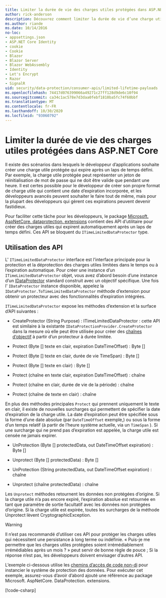 ```yaml
---
title: Limiter la durée de vie des charges utiles protégées dans ASP.NET Core
author: rick-anderson
description: Découvrez comment limiter la durée de vie d’une charge utile protégée à l’aide des API de protection des données ASP.NET Core.
ms.author: riande
ms.date: 10/14/2016
no-loc:
- appsettings.json
- ASP.NET Core Identity
- cookie
- Cookie
- Blazor
- Blazor Server
- Blazor WebAssembly
- Identity
- Let's Encrypt
- Razor
- SignalR
uid: security/data-protection/consumer-apis/limited-lifetime-payloads
ms.openlocfilehash: 74417d076399066a49271c27ff128d9de6c10f94
ms.sourcegitcommit: ca34c1ac578e7d3daa0febf1810ba5fc74f60bbf
ms.translationtype: MT
ms.contentlocale: fr-FR
ms.lasthandoff: 10/30/2020
ms.locfileid: "93060792"
---
```

# <a name="limit-the-lifetime-of-protected-payloads-in-aspnet-core"></a>Limiter la durée de vie des charges utiles protégées dans ASP.NET Core

Il existe des scénarios dans lesquels le développeur d’applications souhaite créer une charge utile protégée qui expire après un laps de temps défini. Par exemple, la charge utile protégée peut représenter un jeton de réinitialisation de mot de passe qui ne doit être valide que pendant une heure. Il est certes possible pour le développeur de créer son propre format de charge utile qui contient une date d’expiration incorporée, et les développeurs avancés peuvent souhaiter le faire tout de même, mais pour la plupart des développeurs qui gèrent ces expirations peuvent devenir fastidieux.

Pour faciliter cette tâche pour les développeurs, le package [Microsoft. AspNetCore. dataprotection. extensions](https://www.nuget.org/packages/Microsoft.AspNetCore.DataProtection.Extensions/) contient des API d’utilitaire pour créer des charges utiles qui expirent automatiquement après un laps de temps défini. Ces API se bloquent du `ITimeLimitedDataProtector` type.

## <a name="api-usage"></a>Utilisation des API

L' `ITimeLimitedDataProtector` interface est l’interface principale pour la protection et la déprotection des charges utiles limitées dans le temps ou à l’expiration automatique. Pour créer une instance d’un `ITimeLimitedDataProtector` objet, vous avez d’abord besoin d’une instance d’un [IDataProtector](xref:security/data-protection/consumer-apis/overview) standard construit avec un objectif spécifique. Une fois l' `IDataProtector` instance disponible, appelez la `IDataProtector.ToTimeLimitedDataProtector` méthode d’extension pour obtenir un protecteur avec des fonctionnalités d’expiration intégrées.

`ITimeLimitedDataProtector` expose les méthodes d’extension et la surface d’API suivantes :

* CreateProtector (String Purpose) : ITimeLimitedDataProtector : cette API est similaire à la existante `IDataProtectionProvider.CreateProtector` dans la mesure où elle peut être utilisée pour créer des [chaînes d’objectif](xref:security/data-protection/consumer-apis/purpose-strings) à partir d’un protecteur à durée limitée.

* Protect (Byte [] texte en clair, expiration DateTimeOffset) : Byte []

* Protect (Byte [] texte en clair, durée de vie TimeSpan) : Byte []

* Protect (Byte [] texte en clair) : Byte []

* Protect (chaîne en texte clair, expiration DateTimeOffset) : chaîne

* Protect (chaîne en clair, durée de vie de la période) : chaîne

* Protect (chaîne de texte en clair) : chaîne

En plus des méthodes principales `Protect` qui prennent uniquement le texte en clair, il existe de nouvelles surcharges qui permettent de spécifier la date d’expiration de la charge utile. La date d’expiration peut être spécifiée sous la forme d’une date absolue (par `DateTimeOffset` exemple,) ou sous la forme d’un temps relatif (à partir de l’heure système actuelle, via un `TimeSpan` ). Si une surcharge qui ne prend pas d’expiration est appelée, la charge utile est censée ne jamais expirer.

* UnProtection (Byte [] protectedData, out DateTimeOffset expiration) : Byte []

* Unprotect (Byte [] protectedData) : Byte []

* UnProtection (String protectedData, out DateTimeOffset expiration) : chaîne

* Unprotect (chaîne protectedData) : chaîne

Les `Unprotect` méthodes retournent les données non protégées d’origine. Si la charge utile n’a pas encore expiré, l’expiration absolue est retournée en tant que paramètre de sortie facultatif avec les données non protégées d’origine. Si la charge utile est expirée, toutes les surcharges de la méthode Unprotect lèvent CryptographicException.

>[!WARNING]
> Il n’est pas recommandé d’utiliser ces API pour protéger les charges utiles qui nécessitent une persistance à long terme ou indéfinie. « Puis-je me permettre que les charges utiles protégées soient irrémédiablement irrémédiables après un mois ? » peut servir de bonne règle de pouce ; Si la réponse n’est pas, les développeurs doivent envisager d’autres API.

L’exemple ci-dessous utilise les [chemins d’accès de code non-di](xref:security/data-protection/configuration/non-di-scenarios) pour instancier le système de protection des données. Pour exécuter cet exemple, assurez-vous d’avoir d’abord ajouté une référence au package Microsoft. AspNetCore. DataProtection. extensions.

[!code-csharp[](limited-lifetime-payloads/samples/limitedlifetimepayloads.cs)]
